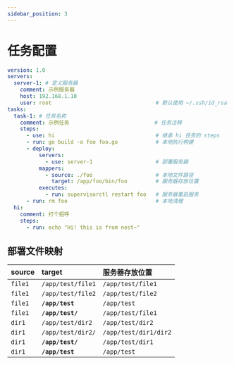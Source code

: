 ```yaml
---
sidebar_position: 3
---
```


# 任务配置

```yaml
version: 1.0
servers:
  server-1: # 定义服务器
    comment: 示例服务器
    host: 192.168.1.10
    user: root                                 # 默认使用 ~/.ssh/id_rsa 私钥进行认证
tasks:
  task-1: # 任务名称
    comment: 示例任务                           # 任务注释
    steps:
      - use: hi                                # 继承 hi 任务的 steps
      - run: go build -o foo foo.go            # 本地执行构建
      - deploy:
          servers:
            - use: server-1                    # 部署服务器  
          mappers:
            - source: ./foo                    # 本地文件路径
              target: /app/foo/bin/foo         # 服务器存放位置
          executes:
            - run: supervisorctl restart foo   # 服务器重启服务
      - run: rm foo                            # 本地清理
  hi:
    comment: 打个招呼
    steps:
      - run: echo "Hi! this is from nest~" 
```

## 部署文件映射

| source  | target            | 服务器存放位置               |
|:--------|:------------------|:----------------------|
| `file1` | `/app/test/file1` | `/app/test/file1`     |
| `file1` | `/app/test/file2` | `/app/test/file2`     |
| `file1` | **`/app/test`**   | `/app/test`           |
| `file1` | **`/app/test/`**  | `/app/test/file1`     |
| `dir1`  | `/app/test/dir2`  | `/app/test/dir2`      |
| `dir1`  | `/app/test/dir2/` | `/app/test/dir1/dir2` |
| `dir1`  | **`/app/test/`**  | `/app/test/dir1`      |
| `dir1`  | **`/app/test`**   | `/app/test`           |


